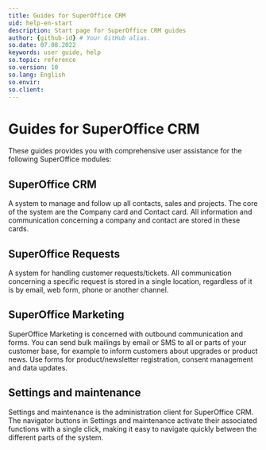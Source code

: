 ```yaml
---
title: Guides for SuperOffice CRM
uid: help-en-start
description: Start page for SuperOffice CRM guides
author: {github-id} # Your GitHub alias.
so.date: 07.08.2022
keywords: user guide, help
so.topic: reference
so.version: 10
so.lang: English
so.envir:
so.client:
---
```


# Guides for SuperOffice CRM

These guides provides you with comprehensive user assistance for the following SuperOffice modules:

## SuperOffice CRM

A system to manage and follow up all contacts, sales and projects. The core of the system are the Company card and Contact card. All information and communication concerning a company and contact are stored in these cards.

## SuperOffice Requests

A system for handling customer requests/tickets. All communication concerning a specific request is stored in a single location, regardless of it is by email, web form, phone or another channel.

## SuperOffice Marketing

SuperOffice Marketing is concerned with outbound communication and forms. You can send bulk mailings by email or SMS to all or parts of your customer base, for example to inform customers about upgrades or product news. Use forms for product/newsletter registration, consent management and data updates.

## Settings and maintenance

Settings and maintenance is the administration client for SuperOffice CRM. The navigator buttons in Settings and maintenance activate their associated functions with a single click, making it easy to navigate quickly between the different parts of the system.

<!-- Referenced links -->

<!-- Referenced images -->
